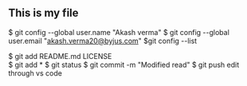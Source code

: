 ## This is my file
$ git config --global user.name "Akash verma"
$ git config --global user.email "akash.verma20@byjus.com"
$git config --list

$ git add README.md LICENSE   
$ git add * 
$ git status
$ git commit -m "Modified read"
$ git push
edit through vs code